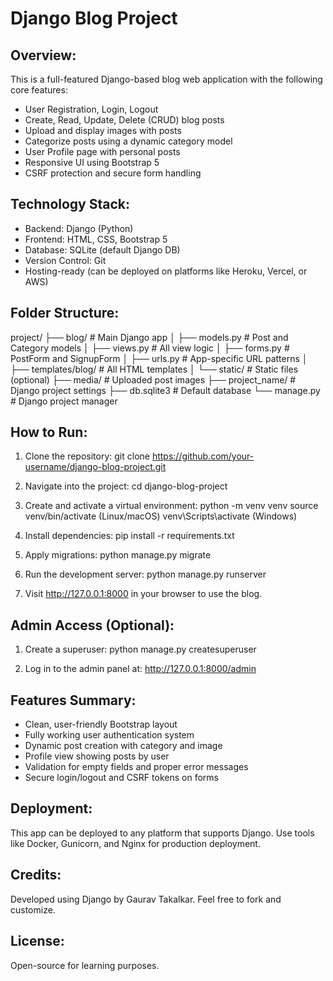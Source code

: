 Django Blog Project
===================

Overview:
---------
This is a full-featured Django-based blog web application with the following core features:
- User Registration, Login, Logout
- Create, Read, Update, Delete (CRUD) blog posts
- Upload and display images with posts
- Categorize posts using a dynamic category model
- User Profile page with personal posts
- Responsive UI using Bootstrap 5
- CSRF protection and secure form handling

Technology Stack:
-----------------
- Backend: Django (Python)
- Frontend: HTML, CSS, Bootstrap 5
- Database: SQLite (default Django DB)
- Version Control: Git
- Hosting-ready (can be deployed on platforms like Heroku, Vercel, or AWS)

Folder Structure:
-----------------
project/
├── blog/                  # Main Django app
│   ├── models.py          # Post and Category models
│   ├── views.py           # All view logic
│   ├── forms.py           # PostForm and SignupForm
│   ├── urls.py            # App-specific URL patterns
│   ├── templates/blog/    # All HTML templates
│   └── static/            # Static files (optional)
├── media/                 # Uploaded post images
├── project_name/          # Django project settings
├── db.sqlite3             # Default database
└── manage.py              # Django project manager

How to Run:
-----------
1. Clone the repository:
   git clone https://github.com/your-username/django-blog-project.git

2. Navigate into the project:
   cd django-blog-project

3. Create and activate a virtual environment:
   python -m venv venv
   source venv/bin/activate  (Linux/macOS)
   venv\Scripts\activate     (Windows)

4. Install dependencies:
   pip install -r requirements.txt

5. Apply migrations:
   python manage.py migrate

6. Run the development server:
   python manage.py runserver

7. Visit http://127.0.0.1:8000 in your browser to use the blog.

Admin Access (Optional):
------------------------
1. Create a superuser:
   python manage.py createsuperuser

2. Log in to the admin panel at:
   http://127.0.0.1:8000/admin

Features Summary:
-----------------
- Clean, user-friendly Bootstrap layout
- Fully working user authentication system
- Dynamic post creation with category and image
- Profile view showing posts by user
- Validation for empty fields and proper error messages
- Secure login/logout and CSRF tokens on forms

Deployment:
-----------
This app can be deployed to any platform that supports Django. Use tools like Docker, Gunicorn, and Nginx for production deployment.

Credits:
--------
Developed using Django by Gaurav Takalkar.
Feel free to fork and customize.

License:
--------
Open-source for learning purposes.
